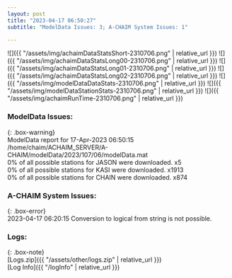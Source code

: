 ```yaml
---
layout: post
title: "2023-04-17 06:50:27"
subtitle: "ModelData Issues: 3; A-CHAIM System Issues: 1"

---
```


![]({{ "/assets/img/achaimDataStatsShort-2310706.png" | relative_url }})
![]({{ "/assets/img/achaimDataStatsLong00-2310706.png" | relative_url }})
![]({{ "/assets/img/achaimDataStatsLong01-2310706.png" | relative_url }})
![]({{ "/assets/img/achaimDataStatsLong02-2310706.png" | relative_url }})
![]({{ "/assets/img/modelDataDataStats-2310706.png" | relative_url }})
![]({{ "/assets/img/modelDataStationStats-2310706.png" | relative_url }})
![]({{ "/assets/img/achaimRunTime-2310706.png" | relative_url }})


### ModelData Issues:  
  
{: .box-warning}  
 ModelData report for 17-Apr-2023 06:50:15   
 /home/chaim/ACHAIM_SERVER/A-CHAIM/modelData/2023/107/06/modelData.mat   
 0% of all possible stations for JASON were downloaded. x5   
 0% of all possible stations for KASI were downloaded. x1913   
 0% of all possible stations for CHAIN were downloaded. x874   
  
### A-CHAIM System Issues:  
  
{: .box-error}  
2023-04-17 06:20:15 Conversion to logical from string is not possible.  

### Logs:  
  
{: .box-note}  
[Logs.zip]({{ "/assets/other/logs.zip" | relative_url }})  
[Log Info]({{ "/logInfo" | relative_url }})  
